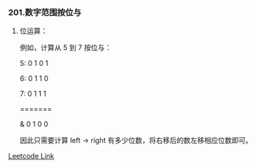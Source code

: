 ### 201.数字范围按位与

1. 位运算：

   例如，计算从 5 到 7 按位与：

   5: 0 1 0 1

   6: 0 1 1 0
   
   7: 0 1 1 1
   
   =======
   
   &  0 1 0 0

   因此只需要计算 left -> right 有多少位数，将右移后的数左移相应位数即可。
   
[Leetcode Link](https://leetcode-cn.com/problems/bitwise-and-of-numbers-range/)